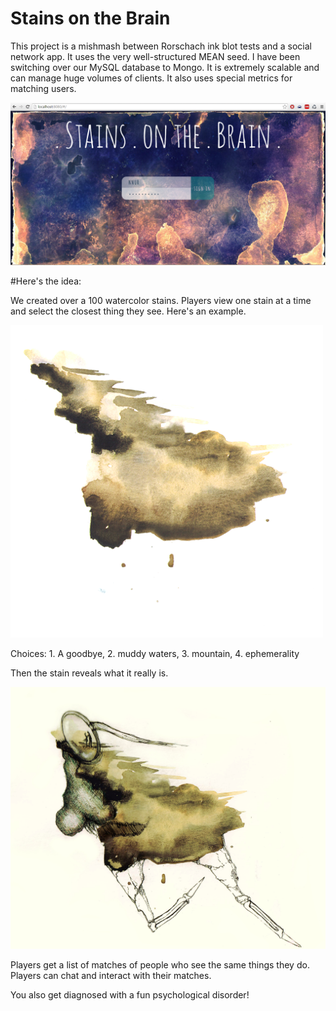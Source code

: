 # Stains on the Brain

This project is a mishmash between Rorschach ink blot tests and a social network app. It uses the very well-structured MEAN seed. I have been switching over our MySQL database to Mongo. It is extremely scalable and can manage huge volumes of clients. It also uses special metrics for matching users.

![sc](/public/images/screenshot.png "login")

#Here's the idea:

We created over a 100 watercolor stains. Players view one stain at a time and select the closest thing they see. Here's an example.

![stain](/public/images/32.png "Stain # 32")
                                                                                                                                                               
Choices: 1. A goodbye, 2. muddy waters, 3. mountain, 4. ephemerality


Then the stain reveals what it really is. 

![nose](/public/images/the_nose.jpg "Stain # 32")

Players get a list of matches of people who see the same things they do. Players can chat and interact with their matches.

You also get diagnosed with a fun psychological disorder!




